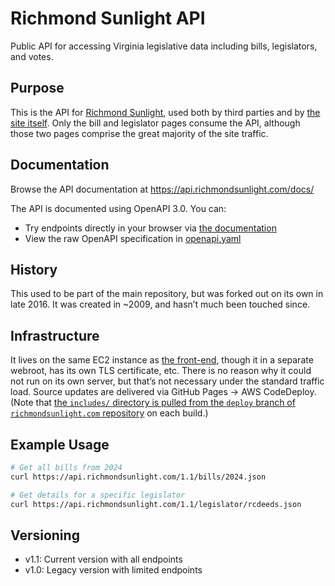 # Richmond Sunlight API

Public API for accessing Virginia legislative data including bills, legislators, and votes.

## Purpose
This is the API for [Richmond Sunlight](https://www.richmondsunlight.com/), used both by third parties and by [the site itself](/openva/richmondsunlight.com/). Only the bill and legislator pages consume the API, although those two pages comprise the great majority of the site traffic.

## Documentation

Browse the API documentation at https://api.richmondsunlight.com/docs/

The API is documented using OpenAPI 3.0. You can:
- Try endpoints directly in your browser via [the documentation](https://api.richmondsunlight.com/docs/)
- View the raw OpenAPI specification in [openapi.yaml](openapi.yaml)

## History
This used to be part of the main repository, but was forked out on its own in late 2016. It was created in ~2009, and hasn’t much been touched since.

## Infrastructure
It lives on the same EC2 instance as [the front-end](/openva/richmondsunlight.com/), though it in a separate webroot, has its own TLS certificate, etc. There is no reason why it could not run on its own server, but that’s not necessary under the standard traffic load. Source updates are delivered via GitHub Pages -> AWS CodeDeploy. (Note that [the `includes/` directory is pulled from the `deploy` branch of `richmondsunlight.com` repository](https://github.com/openva/richmondsunlight.com/tree/deploy/htdocs/includes) on each build.)

## Example Usage

```bash
# Get all bills from 2024
curl https://api.richmondsunlight.com/1.1/bills/2024.json

# Get details for a specific legislator
curl https://api.richmondsunlight.com/1.1/legislator/rcdeeds.json
```

## Versioning

- v1.1: Current version with all endpoints
- v1.0: Legacy version with limited endpoints
